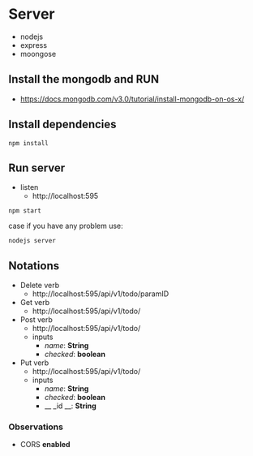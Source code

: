 # Server
- nodejs
- express
- moongose

## Install the mongodb and RUN
- https://docs.mongodb.com/v3.0/tutorial/install-mongodb-on-os-x/

## Install dependencies
```
npm install
```

## Run server
- listen
  -  http://localhost:595
```
npm start
```
case if you have any problem use:
```
nodejs server
```

## Notations
- Delete verb
  - http://localhost:595/api/v1/todo/paramID
- Get verb
  - http://localhost:595/api/v1/todo/
- Post verb
  - http://localhost:595/api/v1/todo/
  - inputs
      - _name_: **String**
      - _checked_: **boolean**
- Put verb
  - http://localhost:595/api/v1/todo/
  - inputs
      - _name_: **String**
      - _checked_: **boolean**
      - __ _id __: **String**

### Observations
- CORS **enabled**
